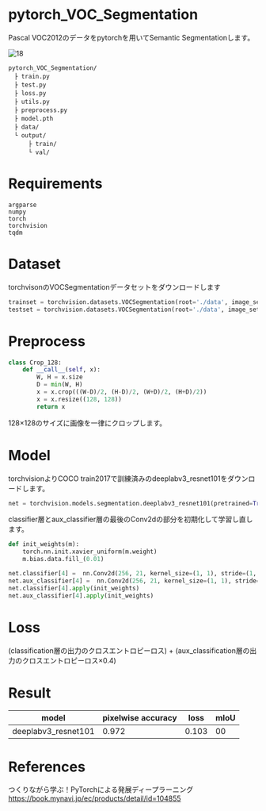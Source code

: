 # pytorch_VOC_Segmentation

Pascal VOC2012のデータをpytorchを用いてSemantic Segmentationします。

![18](https://user-images.githubusercontent.com/45190789/78622440-1c2d3480-78c0-11ea-8ac0-19121c5b1b0e.png)

```
pytorch_VOC_Segmentation/
　├ train.py
　├ test.py
　├ loss.py
　├ utils.py
　├ preprocess.py
　├ model.pth
　├ data/
　└ output/
　    ├ train/
　    └ val/
```

# Requirements

```  
argparse
numpy
torch
torchvision
tqdm
```

# Dataset

torchvisonのVOCSegmentationデータセットをダウンロードします

```python
trainset = torchvision.datasets.VOCSegmentation(root='./data', image_set='train', transform=transform, target_transform=target_transform)
testset = torchvision.datasets.VOCSegmentation(root='./data', image_set='val', transform=transform, target_transform=target_transform)

```

# Preprocess

``` python
class Crop_128:
    def __call__(self, x):
        W, H = x.size
        D = min(W, H)
        x = x.crop(((W-D)/2, (H-D)/2, (W+D)/2, (H+D)/2))
        x = x.resize((128, 128))
        return x
```

128×128のサイズに画像を一律にクロップします。

# Model

torchvisionよりCOCO train2017で訓練済みのdeeplabv3_resnet101をダウンロードします。

```python
net = torchvision.models.segmentation.deeplabv3_resnet101(pretrained=True, progress=True, num_classes=21, aux_loss=True)
```

classifier層とaux_classifier層の最後のConv2dの部分を初期化して学習し直します。

```python
def init_weights(m):
    torch.nn.init.xavier_uniform(m.weight)
    m.bias.data.fill_(0.01)

net.classifier[4] =  nn.Conv2d(256, 21, kernel_size=(1, 1), stride=(1, 1))
net.aux_classifier[4] =  nn.Conv2d(256, 21, kernel_size=(1, 1), stride=(1, 1))
net.classifier[4].apply(init_weights)
net.aux_classifier[4].apply(init_weights)
```

# Loss

(classification層の出力のクロスエントロピーロス) + (aux_classification層の出力のクロスエントロピーロス×0.4)

# Result

| model | pixelwise accuracy | loss | mIoU |
| ---- | ---- | ---- | ---- |
| deeplabv3_resnet101 | 0.972 | 0.103 | 00 |

# References

つくりながら学ぶ！PyTorchによる発展ディープラーニング　　　　　　　　　　
https://book.mynavi.jp/ec/products/detail/id=104855
